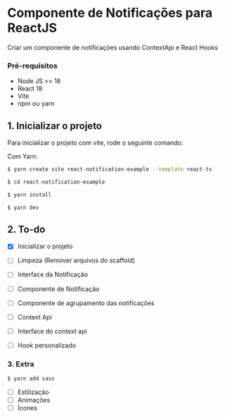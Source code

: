 # Componente de Notificações para ReactJS

Criar um componente de notificações usando ContextApi e React Hooks

### Pré-requisitos

- Node JS >= 16
- React 18
- Vite
- npm ou yarn

## 1. Inicializar o projeto

Para inicializar o projeto com vite, rode o seguinte comando:

Com Yarn:

```bash
$ yarn create vite react-notification-example --template react-ts
```

```bash
$ cd react-notification-example

$ yarn install

$ yarn dev
```

## 2. To-do

- [x] Inicializar o projeto
- [ ] Limpeza (Remover arquivos do scaffold)

- [ ] Interface da Notificação
- [ ] Componente de Notificação
- [ ] Componente de agrupamento das notificações

- [ ] Context Api
- [ ] Interface do context api
- [ ] Hook personalizado

### 3. Extra

```bash
$ yarn add sass
```

- [ ] Estilização
- [ ] Animações
- [ ] Ícones
